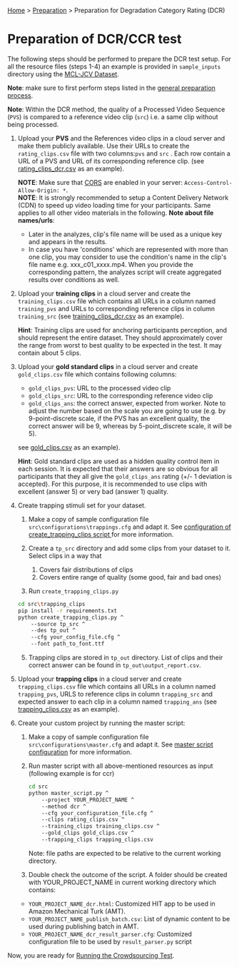 [Home](../README.md) > [Preparation](preparation.md) > Preparation for Degradation Category Rating (DCR)

# Preparation of DCR/CCR test

The following steps should be performed to prepare the DCR test setup.
For all the resource files (steps 1-4) an example is provided in `sample_inputs` directory using 
the [MCL-JCV Dataset](http://mcl.usc.edu/mcl-jcv-dataset/).  

**Note**: make sure to first perform steps listed in the [general preparation process](preparation.md).

**Note**: Within the DCR method, the quality of a Processed Video Sequence (`PVS`) is compared to a reference video
 clip (`src`) i.e. a same clip without being processed.  

1. Upload your **PVS** and the References video clips in a cloud server and make them publicly available.
 Use their URLs to create the `rating_clips.csv` file with two columns:`pvs` and `src` . Each row contain a URL of a PVS 
 and URL of its corresponding reference clip. (see [rating_clips_dcr.csv](../sample_inputs/rating_clips_dcr.csv) as an example).

    **NOTE**: Make sure that [CORS](https://developer.mozilla.org/en-US/docs/Web/HTTP/CORS) are enabled in your server: `Access-Control-Allow-Origin: *`.  
    **NOTE**: It is strongly recommended to setup a Content Delivery Network (CDN) to speed up video loading time for your participants.
    Same applies to all other video materials in the following.
    **Note about file names/urls**:
    * Later in the analyzes, clip's file name will be used as a unique key and appears in the results.    
    * In case you have 'conditions' which are represented with more than one clip, you may consider to use the condition's 
        name in the clip's file name e.g. xxx_c01_xxxx.mp4. When you provide the corresponding pattern, the analyzes script 
        will create aggregated results over conditions as well.  

1. Upload your **training clips** in a cloud server and create the `training_clips.csv` file which contains all URLs in a 
column named `training_pvs` and URLs to corresponding reference clips in column `training_src` 
(see [training_clips_dcr.csv](../sample_inputs/training_clips_dcr.csv) as an example).
    
    **Hint**: Training clips are used for anchoring participants perception, and should represent the entire dataset. 
    They should approximately cover the range from worst to best quality to be expected in the test. It may contain 
    about 5 clips. 
1. Upload your **gold standard clips** in a cloud server and create `gold_clips.csv` file which contains following columns:    
    - `gold_clips_pvs`: URL to the processed video clip
    - `gold_clips_src`: URL to the corresponding reference  video clip
    - `gold_clips_ans`: the correct answer, expected from worker. Note to adjust the number based on the scale you are
    going to use (e.g. by 9-point-discrete scale, if the PVS has an excellent quality, the correct answer will be 9, 
    whereas by 5-point_discrete scale, it will be 5).
    
    see [gold_clips.csv](../sample_inputs/gold_clips_dcr.csv) as an example).
    
    **Hint**: Gold standard clips are used as a hidden quality control item in each session. It is expected that their 
    answers are so obvious for all participants that they all give the `gold_clips_ans` rating (+/- 1 deviation is 
    accepted). For this purpose, it is recommended to use clips with excellent (answer 5) or very bad (answer 1) quality.
        
1. Create trapping stimuli set for your dataset.

    1. Make a copy of sample configuration file `src\configurations\trappings.cfg` and adapt it. 
    See [configuration of create_trapping_clips script ](conf-trapping.md) for more information.
     
    2. Create a `tp_src` directory and add some clips from your dataset to it. Select clips in a way that
		1. Covers fair distributions of clips 
		1. Covers entire range of quality (some good, fair and bad ones)
    
    4. Run `create_trapping_clips.py`
    ``` bash
    cd src\trapping_clips
    pip install -r requirements.txt
    python create_trapping_clips.py ^
        --source tp_src ^
        --des tp_out ^
        --cfg your_config_file.cfg ^
        --font path_to_font.ttf
    ```    
    5. Trapping clips are stored in `tp_out` directory. List of clips and their correct answer can 
    be found in `tp_out\output_report.csv`.
        
1. Upload your **trapping clips** in a cloud server and create `trapping_clips.csv` file which contains all URLs in 
a column named `trapping_pvs`, URLS to reference clips in column `trapping_src` and expected answer to each clip in a 
column named `trapping_ans` (see [trapping_clips.csv](../sample_inputs/trapping_clips_dcr.csv) as an example).

1. Create your custom project by running the master script: 

    1. Make a copy of sample configuration file `src\configurations\master.cfg` and adapt it. 
    See [master script configuration](conf_master.md) for more information.
    
    1. Run master script with all above-mentioned resources as input (following example is for ccr)
        
        ```bash
        cd src
        python master_script.py ^
            --project YOUR_PROJECT_NAME ^
            --method dcr ^
            --cfg your_configuration_file.cfg ^
            --clips rating_clips.csv ^
            --training_clips training_clips.csv ^
            --gold_clips gold_clips.csv ^
            --trapping_clips trapping_clips.csv              
        ```
        Note: file paths are expected to be relative to the current working directory.
    
    1. Double check the outcome of the script. A folder should be created with YOUR_PROJECT_NAME in current working 
    directory which contains: 
    * `YOUR_PROJECT_NAME_dcr.html`: Customized HIT app to be used in Amazon Mechanical Turk (AMT).
    * `YOUR_PROJECT_NAME_publish_batch.csv`: List of dynamic content to be used during publishing batch in AMT.
    * `YOUR_PROJECT_NAME_dcr_result_parser.cfg`: Customized configuration file to be used by `result_parser.py` script
        
Now, you are ready for [Running the Crowdsourcing Test](running_test_mturk.md).